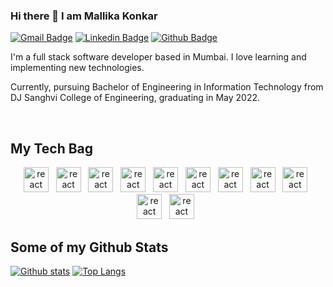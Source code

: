 ### Hi there 👋 I am Mallika Konkar
[![Gmail Badge](https://img.shields.io/badge/-mallikakonkar2000@gmail.com-c14438?style=flat&logo=Gmail&logoColor=white&link=mailto:mallikakonkar2000@gmail.com)](mailto:mallikakonkar2000@gmail.com) 
[![Linkedin Badge](https://img.shields.io/badge/-MallikaKonkar-0072b1?style=flat&logo=Linkedin&logoColor=white&link=https://www.linkedin.com/in/mallika-konkar/)](https://www.linkedin.com/in/mallika-konkar/) [![Github Badge](https://img.shields.io/badge/-MallikaKonkar-grey?style=flat&logo=github&logoColor=white&link=https://github.com/mallikakonkar/)](https://www.github.com/mallikakonkar/) 

<p align='left'> 
I'm a full stack software developer based in Mumbai. I love learning and implementing new technologies.

Currently, pursuing Bachelor of Engineering in Information Technology from DJ Sanghvi College of Engineering, graduating in May 2022.

<br>
</p>

## My Tech Bag
<p align='center'>
<img src="https://seeklogo.com/images/C/c-logo-43CE78FF9C-seeklogo.com.png" alt="react" width="40" height="40"/> &nbsp;
<img src="https://www.vectorlogo.zone/logos/w3_html5/w3_html5-icon.svg" alt="react" width="40" height="40"/> &nbsp;
<img src="https://seeklogo.com/images/J/javascript-js-logo-2949701702-seeklogo.com.png" alt="react" width="40" height="40"/> &nbsp;
<img src="https://www.vectorlogo.zone/logos/getbootstrap/getbootstrap-icon.svg" alt="react" width="40" height="40"/> &nbsp;
<img src="https://www.vectorlogo.zone/logos/php/php-vertical.svg" alt="react" width="40" height="40"/> &nbsp;
<!--   <img src="https://www.vectorlogo.zone/logos/reactjs/reactjs-icon.svg" alt="react" width="40" height="40"/> &nbsp; -->
<img src="https://www.vectorlogo.zone/logos/javascript/javascript-ar21.svg" alt="react" width="40" height="40"/> &nbsp;
<img src="https://www.vectorlogo.zone/logos/netlifyapp_watercss/netlifyapp_watercss-ar21.svg" alt="react" width="40" height="40"/> &nbsp;
<img src="https://www.vectorlogo.zone/logos/mysql/mysql-icon.svg" alt="react" width="40" height="40"/> &nbsp;
<!-- <img src="https://www.vectorlogo.zone/logos/redis/redis-icon.svg" alt="react" width="40" height="40"/> &nbsp; -->
<!-- <img src="https://www.vectorlogo.zone/logos/firebase/firebase-icon.svg" alt="react" width="40" height="40"/> &nbsp; -->
<img src="https://www.vectorlogo.zone/logos/w3_html5/w3_html5-ar21.svg" alt="react" width="40" height="40"/> &nbsp;
<img src="https://www.vectorlogo.zone/logos/github/github-icon.svg" alt="react" width="40" height="40"/> &nbsp;
<img src="https://seeklogo.com/images/V/visual-studio-code-logo-284BC24C39-seeklogo.com.png" alt="react" width="40" height="40"/> &nbsp;
<br>
</p>

## Some of my Github Stats
<p align=left> 
<!--   <img src=https://komarev.com/ghpvc/?username=mallikakonkar alt=mallikakonkar /> </p> -->

[![Github stats](https://github-readme-stats.vercel.app/api?username=mallikakonkar&show_icons=true&include_all_commits=true)](https://github.com/mallikakonkar/github-readme-stats)
[![Top Langs](https://github-readme-stats.vercel.app/api/top-langs/?username=mallikakonkar&layout=compact)](https://github.com/mallikakonkar/github-readme-stats)


<!--
**mallikakonkar/mallikakonkar** is a ✨ _special_ ✨ repository because its `README.md` (this file) appears on your GitHub profile.

Here are some ideas to get you started:

- 🔭 I’m currently working on ...
- 🌱 I’m currently learning ...
- 👯 I’m looking to collaborate on ...
- 🤔 I’m looking for help with ...
- 💬 Ask me about ...
- 📫 How to reach me: ...
- 😄 Pronouns: ...
- ⚡ Fun fact: ...
-->

